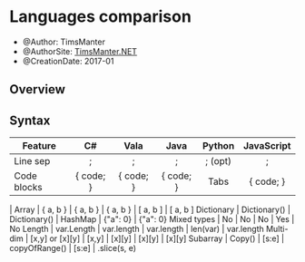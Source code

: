 # Languages comparison

* @Author: TimsManter
* @AuthorSite: [TimsManter.NET](http://timsmanter.net/)
* @CreationDate: 2017-01

## Overview

## Syntax

Feature | C# | Vala | Java | Python | JavaScript
--------|:--:|:----:|:----:|:------:|:----------:
Line sep | ; | ; | ; | ; (opt) | ;
Code blocks | { code; } | { code; } | { code; } | Tabs | { code; }
|
Array   | { a, b } | { a, b } | { a, b } | [ a, b ] | [ a, b ]
Dictionary | Dictionary() | Dictionary() | HashMap | {"a": 0} | {"a": 0}
Mixed types | No | No | No | Yes | No
Length | var.Length | var.length | var.length | len(var) | var.length
Multi-dim | [x,y] or [x][y] | [x,y] | [x][y] | [x][y] | [x][y]
Subarray | Copy() | [s:e] | copyOfRange() | [s:e] | .slice(s, e)